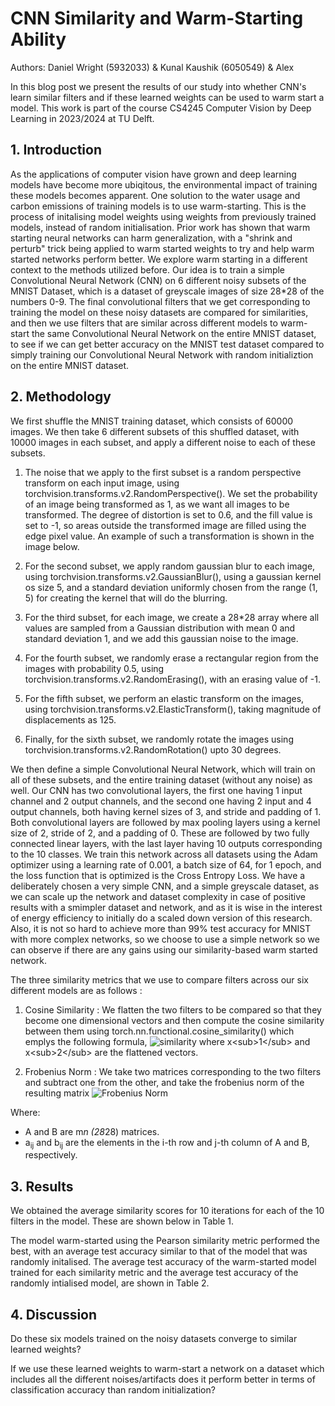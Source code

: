 # CNN Similarity and Warm-Starting Ability
Authors: Daniel Wright (5932033) & Kunal Kaushik (6050549) & Alex

In this blog post we present the results of our study into whether CNN's learn similar filters and if these learned weights can be used to warm start a model. This work is part of the course CS4245 Computer Vision by Deep Learning in 2023/2024 at TU Delft. 

## 1. Introduction

As the applications of computer vision have grown and deep learning models have become more ubiqitous, the environmental impact of training these models becomes apparent. One solution to the water usage and carbon emissions of training models is to use warm-starting. This is the process of initalising model weights using weights from previously trained models, instead of random initialisation. Prior work has shown that warm starting neural networks can harm generalization, with a "shrink and perturb" trick being applied to warm started weights to try and help warm started networks perform better. We explore warm starting in a different context to the methods utilized before. Our idea is to train a simple Convolutional Neural Network (CNN) on 6 different noisy subsets of the MNIST Dataset, which is a dataset of greyscale images of size 28*28 of the numbers 0-9. The final convolutional filters that we get corresponding to training the model on these noisy datasets are compared for similarities, and then we use filters that are similar across different models to warm-start the same Convolutional Neural Network on the entire MNIST dataset, to see if we can get better accuracy on the MNIST test dataset compared to simply training our Convolutional Neural Network with random initializtion on the entire MNIST dataset.

## 2. Methodology

We first shuffle the MNIST training dataset, which consists of 60000 images. We then take 6 different subsets of this shuffled dataset, with 10000 images in each subset, and apply a different noise to each of these subsets.

1) The noise that we apply to the first subset is a random perspective transform on each input image, using torchvision.transforms.v2.RandomPerspective(). We set the probability of an image being transformed as 1, as we want all images to be transformed. The degree of distortion is set to 0.6, and the fill value is set to -1, so areas outside the transformed image are filled using the edge pixel value. An example of such a transformation is shown in the image below.

2) For the second subset, we apply random gaussian blur to each image, using torchvision.transforms.v2.GaussianBlur(), using a gaussian kernel os size 5, and a standard deviation uniformly chosen from the range (1, 5) for creating the kernel that will do the blurring.

3) For the third subset, for each image, we create a 28*28 array where all values are sampled from a Gaussian distribution with mean 0 and standard deviation 1, and we add this gaussian noise to the image.

4) For the fourth subset, we randomly erase a rectangular region from the images with probability 0.5, using torchvision.transforms.v2.RandomErasing(), with an erasing value of -1.

5) For the fifth subset, we perform an elastic transform on the images, using torchvision.transforms.v2.ElasticTransform(), taking magnitude of displacements as 125.

6) Finally, for the sixth subset, we randomly rotate the images using torchvision.transforms.v2.RandomRotation() upto 30 degrees.

We then define a simple Convolutional Neural Network, which will train on all of these subsets, and the entire training dataset (without any noise) as well. Our CNN has two convolutional layers, the first one having 1 input channel and 2 output channels, and the second one having 2 input and 4 output channels, both having kernel sizes of 3, and stride and padding of 1. Both convolutional layers are followed by max pooling layers using a kernel size of 2, stride of 2, and a padding of 0. These are followed by two fully connected linear layers, with the last layer having 10 outputs corresponding to the 10 classes. We train this network across all datasets using the Adam optimizer using a learning rate of 0.001, a batch size of 64, for 1 epoch, and the loss function that is optimized is the Cross Entropy Loss. We have a deliberately chosen a very simple CNN, and a simple greyscale dataset, as we can scale up the network and dataset complexity in case of positive results with a smimpler dataset and network, and as it is wise in the interest of energy efficiency to initially do a scaled down version of this research. Also, it is not so hard to achieve more than 99% test accuracy for MNIST with more complex networks, so we choose to use a simple network so we can observe if there are any gains using our similarity-based warm started network.

The three similarity metrics that we use to compare filters across our six different models are as follows : 

1) Cosine Similarity : We flatten the two filters to be compared so that they become one dimensional vectors and then compute the cosine similarity between them using torch.nn.functional.cosine_similarity() which emplys the following formula,
![similarity](https://latex.codecogs.com/png.latex?\dpi{110}\color{white}%20\text{similarity}%20=%20\frac{x_1%20\cdot%20x_2}{\max(%7C%7Cx_1%7C%7C_2,%20\epsilon)%20\cdot%20\max(%7C%7Cx_2%7C%7C_2,%20\epsilon)})
where x<sub>1</sub> and x<sub>2</sub> are the flattened vectors.

2) Frobenius Norm : We take two matrices corresponding to the two filters and subtract one from the other, and take the frobenius norm of the resulting matrix
![Frobenius Norm](https://latex.codecogs.com/png.latex?\dpi{110}\color{white}%5C%7CA%20-%20B%5C%7C_F%20%3D%20%5Csqrt%7B%5Csum_%7Bi%3D1%7D%5Em%20%5Csum_%7Bj%3D1%7D%5En%20%7Ca_%7Bij%7D%20-%20b_%7Bij%7D%7C%5E2%7D)

Where:
- A and B are m*n (28*28) matrices.
- a<sub>ij</sub> and b<sub>ij</sub> are the elements in the i-th row and j-th column of A and B, respectively.



## 3. Results

We obtained the average similarity scores for 10 iterations for each of the 10 filters in the model. These are shown below in Table 1. 

The model warm-started using the Pearson similarity metric performed the best, with an average test accuracy similar to that of the model that was randomly initalised. The average test accuracy of the warm-started model trained for each similarity metric and the average test accuracy of the randomly intialised model, are shown in Table 2.

## 4. Discussion

Do these six models trained on the noisy datasets converge to similar learned weights?

If we use these learned weights to warm-start a network on a dataset which includes all the different noises/artifacts does it perform better in terms of classification accuracy than random initialization?



